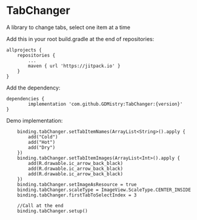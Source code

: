 # TabChanger
A library to change tabs, select one item at a time

Add this in your root build.gradle at the end of repositories:

	allprojects {
		repositories {
			...
			maven { url 'https://jitpack.io' }
		}
	}
 
 
Add the dependency:

	dependencies {
	        implementation 'com.github.GDMistry:TabChanger:{version}'
	}
  
  
Demo implementation:

        binding.tabChanger.setTabItemNames(ArrayList<String>().apply {
            add("Cold")
            add("Hot")
            add("Dry")
        })
        binding.tabChanger.setTabItemImages(ArrayList<Int>().apply {
            add(R.drawable.ic_arrow_back_black)
            add(R.drawable.ic_arrow_back_black)
            add(R.drawable.ic_arrow_back_black)
        })
        binding.tabChanger.setImageAsResource = true
        binding.tabChanger.scaleType = ImageView.ScaleType.CENTER_INSIDE
        binding.tabChanger.firstTabToSelectIndex = 3
        
        //Call at the end
        binding.tabChanger.setup()
